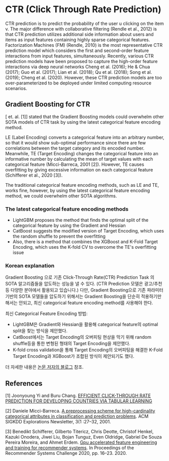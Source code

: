 # CTR (Click Through Rate Prediction)

CTR prediction is to predict the probability of the user u clicking on the item v. The major difference
with collaborative filtering (Rendle et al., 2012) is that CTR prediction utilizes additional side
information about users and items as input features containing highly sparse categorical features.
Factorization Machines (FM) (Rendle, 2010) is the most representative CTR prediction model which
considers the first and second-order feature interactions from input features, simultaneously. Recently,
various CTR prediction models have been proposed to capture the high-order feature interactions via
deep neural networks Cheng et al. (2016); He & Chua (2017); Guo et al. (2017); Lian et al. (2018);
Qu et al. (2018); Song et al. (2019); Cheng et al. (2020). However, these CTR prediction models are
too over-parameterized to be deployed under limited computing resource scenarios.

## Gradient Boosting for CTR

[ et. al. [1]] stated that the Gradient Boosting models could overwhelm other SOTA models of CTR task by using the latest categorical feature encoding method.

LE (Label Encoding) converts a categorical feature into an arbitrary number, so that it would show sub-optimal performance since there are few correlations between the target category and its encoded number.
Meanwhile, TE (Target Encoding) changes the categorical feature into an informative number by calculating the mean of target values with each categorical feature (Micci-Barreca, 2001 [2]). However, TE causes overfitting by giving excessive information on each categorical feature (Schifferer et al., 2020 [3]).

The traditional categorical feature encoding methods, such as LE and TE, works fine, however, by using the latest categorical feature encoding method, we could overwhelm other SOTA algorithms.

### The latest categorical feature encoding methods

- LightGBM proposes the method that finds the optimal split of the categorical feature by using the Gradient and Hessian
- CatBoost suggests the modified version of Target Encoding, which uses the random shuffle to prevent the overfitting
- Also, there is a method that combines the XGBoost and K-Fold Target Encoding, which uses the K-fold CV to overcome the TE's overfitting issue

### Korean explanation

Gradient Boosting 으로 기존 Click-Through Rate(CTR) Prediction Task 의 SOTA 알고리즘들을 압도하는 성능을 낼 수 있다. (CTR Prediction 모델은 광고/추천 등 다양한 분야에서 활용되고 있습니다.)
다만, Gradient Boosting으로 기존 파라미터 기반의 SOTA 모델들을 압도하기 위해서는 Gradient Boosting을 단순히 적용하기만 해서는 안되고, 최신 categorical feature encoding method를 사용해야 한다.

최신 Categorical Feature Encoding 방법:

- LightGBM은 Gradient와 Hessian을 활용해 categorical feature의 optimal split을 찾는 방식을 제안했다.
- CatBoost에서는 Target Encoding의 오버피팅 현상을 막기 위해 random shuffle등을 통한 변형된 형태의 Target Encoding을 제안했다.
- K-fold cross validation을 통해 Target Encoding의 오버피팅을 해결한 K-Fold Target Encoding과 XGBoost가 조합된 방식이 제안되기도 했다.

더 자세한 내용은 [논문 저자의 블로그](https://hyperconnect.github.io/2021/04/26/hakuna-recsys-gb.html?fbclid=IwAR3P2SZKbdBhzUGBoKihERcLThqfaFSht1sTInW9zcircATs4AimhStQyFQ) 참조.

## References

[1] Joonyoung Yi and Buru Chang. [EFFICIENT CLICK-THROUGH RATE PREDICTION FOR DEVELOPING COUNTRIES VIA TABULAR LEARNING](https://arxiv.org/abs/2104.07553)

[2] Daniele Micci-Barreca. [A preprocessing scheme for high-cardinality categorical attributes in classification and prediction problems](https://dl.acm.org/doi/10.1145/507533.507538). ACM SIGKDD Explorations Newsletter, 3(1 :27–32, 2001.

[3] Benedikt Schifferer, Gilberto Titericz, Chris Deotte, Christof Henkel, Kazuki Onodera, Jiwei Liu, Bojan Tunguz, Even Oldridge, Gabriel De Souza Pereira Moreira, and Ahmet Erdem. [Gpu accelerated feature engineering and training for recommender systems](https://dl.acm.org/doi/10.1145/3415959.3415996). In Proceedings of the Recommender Systems Challenge 2020, pp. 16–23. 2020.
